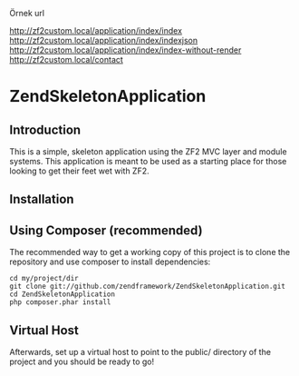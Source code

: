 Örnek url 

http://zf2custom.local/application/index/index
http://zf2custom.local/application/index/indexjson
http://zf2custom.local/application/index/index-without-render
http://zf2custom.local/contact

ZendSkeletonApplication
=======================

Introduction
------------
This is a simple, skeleton application using the ZF2 MVC layer and module
systems. This application is meant to be used as a starting place for those
looking to get their feet wet with ZF2.


Installation
------------

Using Composer (recommended)
----------------------------
The recommended way to get a working copy of this project is to clone the repository
and use composer to install dependencies:

    cd my/project/dir
    git clone git://github.com/zendframework/ZendSkeletonApplication.git
    cd ZendSkeletonApplication
    php composer.phar install


Virtual Host
------------
Afterwards, set up a virtual host to point to the public/ directory of the
project and you should be ready to go!
